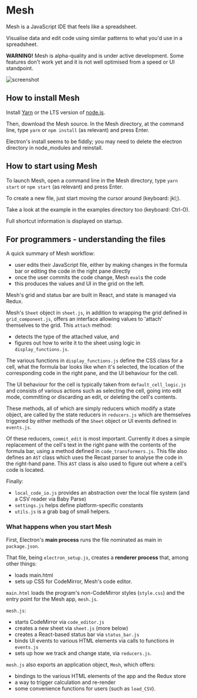 # Mesh

Mesh is a JavaScript IDE that feels like a spreadsheet. 

Visualise data and edit code using similar patterns to what you'd use in a spreadsheet.

**WARNING!** Mesh is alpha-quality and is under active development. Some features don't work yet and it is not well optimised from a speed or UI standpoint.

![screenshot](https://cloud.githubusercontent.com/assets/777010/24078505/9693f64e-0cc3-11e7-8b2e-0433483569ec.png)

## How to install Mesh

Install [Yarn](https://yarnpkg.com/en/docs/install) or the LTS version of [node.js](https://nodejs.org/en/download/).

Then, download the Mesh source. In the Mesh directory, at the command line, type `yarn` or `npm install` (as relevant) and press Enter.

Electron's install seems to be fiddly; you may need to delete the electron directory in node_modules and reinstall.

## How to start using Mesh

To launch Mesh, open a command line in the Mesh directory, type `yarn start` or `npm start` (as relevant) and press Enter.

To create a new file, just start moving the cursor around (keyboard: jkl;).

Take a look at the example in the examples directory too (keyboard: Ctrl-O).

Full shortcut information is displayed on startup.

## For programmers - understanding the files

A quick summary of Mesh workflow:

- user edits their JavaScript file, either by making changes in the formula bar or editing the code in the right pane directly
- once the user commits the code change, Mesh `eval`s the code
- this produces the values and UI in the grid on the left.

Mesh's grid and status bar are built in React, and state is managed via Redux.

Mesh's `Sheet` object in `sheet.js`, in addition to wrapping the grid defined in `grid_component.js`, offers an interface allowing values to 'attach' themselves to the grid. This `attach` method:

- detects the type of the attached value, and 
- figures out how to write it to the sheet using logic in `display_functions.js`.

The various functions in `display_functions.js` define the CSS class for a cell, what the formula bar looks like when it's selected, the location of the corresponding code in the right pane, and the UI behaviour for the cell.

The UI behaviour for the cell is typically taken from `default_cell_logic.js` and consists of various actions such as selecting the cell, going into edit mode, committing or discarding an edit, or deleting the cell's contents. 

These methods, all of which are simply reducers which modify a state object, are called by the state reducers in `reducers.js` which are themselves triggered by either methods of the `Sheet` object or UI events defined in `events.js`.

Of these reducers, `commit_edit` is most important. Currently it does a simple replacement of the cell's text in the right pane with the contents of the formula bar, using a method defined in `code_transformers.js`. This file also defines an `AST` class which uses the Recast parser to analyse the code in the right-hand pane. This `AST` class is also used to figure out where a cell's code is located.

Finally:

- `local_code_io.js` provides an abstraction over the local file system (and a CSV reader via Baby Parse)
- `settings.js` helps define platform-specific constants
- `utils.js` is a grab bag of small helpers.

### What happens when you start Mesh

First, Electron's **main process** runs the file nominated as main in `package.json`.

That file, being `electron_setup.js`, creates a **renderer process** that, among other things:

- loads main.html
- sets up CSS for CodeMirror, Mesh's code editor.

`main.html` loads the program's non-CodeMirror styles (`style.css`) and the entry point for the Mesh app, `mesh.js`.

`mesh.js`:

- starts CodeMirror via `code_editor.js`
- creates a new sheet via `sheet.js` (more below)
- creates a React-based status bar via `status_bar.js`
- binds UI events to various HTML elements via calls to functions in `events.js`
- sets up how we track and change state, via `reducers.js`.

`mesh.js` also exports an application object, `Mesh`, which offers:

- bindings to the various HTML elements of the app and the Redux store
- a way to trigger calculation and re-render
- some convenience functions for users (such as `load_CSV`).

